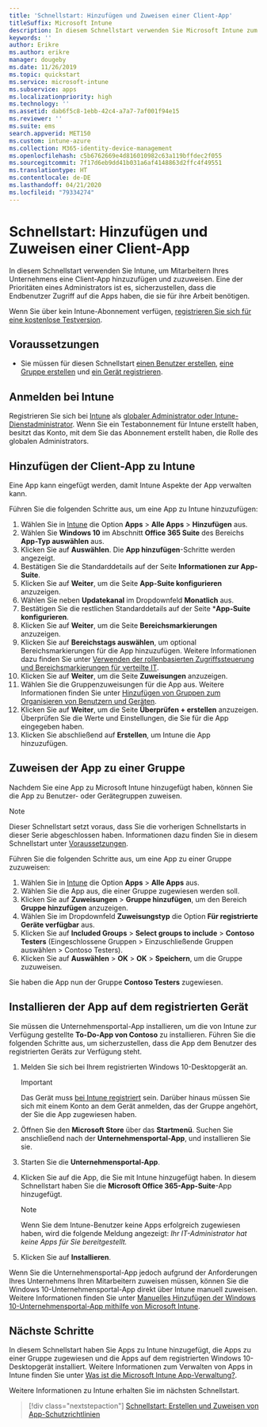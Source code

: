 ```yaml
---
title: 'Schnellstart: Hinzufügen und Zuweisen einer Client-App'
titleSuffix: Microsoft Intune
description: In diesem Schnellstart verwenden Sie Microsoft Intune zum Hinzufügen und Zuweisen einer Client-App.
keywords: ''
author: Erikre
ms.author: erikre
manager: dougeby
ms.date: 11/26/2019
ms.topic: quickstart
ms.service: microsoft-intune
ms.subservice: apps
ms.localizationpriority: high
ms.technology: ''
ms.assetid: dab6f5c8-1ebb-42c4-a7a7-7af001f94e15
ms.reviewer: ''
ms.suite: ems
search.appverid: MET150
ms.custom: intune-azure
ms.collection: M365-identity-device-management
ms.openlocfilehash: c5b6762669e4d816010982c63a119bffdec2f055
ms.sourcegitcommit: 7f17d6eb9dd41b031a6af4148863d2ffc4f49551
ms.translationtype: HT
ms.contentlocale: de-DE
ms.lasthandoff: 04/21/2020
ms.locfileid: "79334274"
---
```

# <a name="quickstart-add-and-assign-a-client-app"></a>Schnellstart: Hinzufügen und Zuweisen einer Client-App

In diesem Schnellstart verwenden Sie Intune, um Mitarbeitern Ihres Unternehmens eine Client-App hinzuzufügen und zuzuweisen. Eine der Prioritäten eines Administrators ist es, sicherzustellen, dass die Endbenutzer Zugriff auf die Apps haben, die sie für ihre Arbeit benötigen.

Wenn Sie über kein Intune-Abonnement verfügen, [registrieren Sie sich für eine kostenlose Testversion](../fundamentals/free-trial-sign-up.md).

## <a name="prerequisites"></a>Voraussetzungen

- Sie müssen für diesen Schnellstart [einen Benutzer erstellen](../fundamentals/quickstart-create-user.md), [eine Gruppe erstellen](../fundamentals/quickstart-create-group.md) und [ein Gerät registrieren](../enrollment/quickstart-setup-auto-enrollment.md).

## <a name="sign-in-to-intune"></a>Anmelden bei Intune

Registrieren Sie sich bei [Intune](https://aka.ms/intuneportal) als [globaler Administrator oder Intune-Dienstadministrator](../fundamentals/users-add.md#types-of-administrators). Wenn Sie ein Testabonnement für Intune erstellt haben, besitzt das Konto, mit dem Sie das Abonnement erstellt haben, die Rolle des globalen Administrators.

## <a name="add-the-client-app-to-intune"></a>Hinzufügen der Client-App zu Intune

Eine App kann eingefügt werden, damit Intune Aspekte der App verwalten kann. 

Führen Sie die folgenden Schritte aus, um eine App zu Intune hinzuzufügen:

1. Wählen Sie in [Intune](https://aka.ms/intuneportal) die Option **Apps** > **Alle Apps** > **Hinzufügen** aus. 
2. Wählen Sie **Windows 10** im Abschnitt **Office 365 Suite** des Bereichs **App-Typ auswählen** aus.
3. Klicken Sie auf **Auswählen**. Die **App hinzufügen**-Schritte werden angezeigt.
4. Bestätigen Sie die Standarddetails auf der Seite **Informationen zur App-Suite**.
5. Klicken Sie auf **Weiter**, um die Seite **App-Suite konfigurieren** anzuzeigen.
6. Wählen Sie neben **Updatekanal** im Dropdownfeld **Monatlich** aus.
7. Bestätigen Sie die restlichen Standarddetails auf der Seite ***App-Suite konfigurieren**.
8. Klicken Sie auf **Weiter**, um die Seite **Bereichsmarkierungen** anzuzeigen.
9. Klicken Sie auf **Bereichstags auswählen**, um optional Bereichsmarkierungen für die App hinzuzufügen. Weitere Informationen dazu finden Sie unter [Verwenden der rollenbasierten Zugriffssteuerung und Bereichsmarkierungen für verteilte IT](../fundamentals/scope-tags.md).
10. Klicken Sie auf **Weiter**, um die Seite **Zuweisungen** anzuzeigen.
11. Wählen Sie die Gruppenzuweisungen für die App aus. Weitere Informationen finden Sie unter [Hinzufügen von Gruppen zum Organisieren von Benutzern und Geräten](../fundamentals/groups-add.md).
12. Klicken Sie auf **Weiter**, um die Seite **Überprüfen + erstellen** anzuzeigen. Überprüfen Sie die Werte und Einstellungen, die Sie für die App eingegeben haben.
13. Klicken Sie abschließend auf **Erstellen**, um Intune die App hinzuzufügen.

## <a name="assign-the-app-to-a-group"></a>Zuweisen der App zu einer Gruppe

Nachdem Sie eine App zu Microsoft Intune hinzugefügt haben, können Sie die App zu Benutzer- oder Gerätegruppen zuweisen.

> [!NOTE]
> Dieser Schnellstart setzt voraus, dass Sie die vorherigen Schnellstarts in dieser Serie abgeschlossen haben. Informationen dazu finden Sie in diesem Schnellstart unter [Voraussetzungen](quickstart-add-assign-app.md#prerequisites).

Führen Sie die folgenden Schritte aus, um eine App zu einer Gruppe zuzuweisen:

1. Wählen Sie in [Intune](https://aka.ms/intuneportal) die Option **Apps** > **Alle Apps** aus. 
2. Wählen Sie die App aus, die einer Gruppe zugewiesen werden soll.
3. Klicken Sie auf **Zuweisungen** > **Gruppe hinzufügen**, um den Bereich **Gruppe hinzufügen** anzuzeigen.
4. Wählen Sie im Dropdownfeld **Zuweisungstyp** die Option **Für registrierte Geräte verfügbar** aus. 
5. Klicken Sie auf **Included Groups** > **Select groups to include** > **Contoso Testers** (Eingeschlossene Gruppen > Einzuschließende Gruppen auswählen > Contoso Testers).
6. Klicken Sie auf **Auswählen** > **OK** > **OK** > **Speichern**, um die Gruppe zuzuweisen.

Sie haben die App nun der Gruppe **Contoso Testers** zugewiesen.

## <a name="install-the-app-on-the-enrolled-device"></a>Installieren der App auf dem registrierten Gerät

Sie müssen die Unternehmensportal-App installieren, um die von Intune zur Verfügung gestellte **To-Do-App von Contoso** zu installieren. Führen Sie die folgenden Schritte aus, um sicherzustellen, dass die App dem Benutzer des registrierten Geräts zur Verfügung steht.

1. Melden Sie sich bei Ihrem registrierten Windows 10-Desktopgerät an.

    > [!IMPORTANT]
    > Das Gerät muss [bei Intune registriert](../enrollment/quickstart-enroll-windows-device.md) sein. Darüber hinaus müssen Sie sich mit einem Konto an dem Gerät anmelden, das der Gruppe angehört, der Sie die App zugewiesen haben.

2. Öffnen Sie den **Microsoft Store** über das **Startmenü**. Suchen Sie anschließend nach der **Unternehmensportal-App**, und installieren Sie sie.
3. Starten Sie die **Unternehmensportal-App**.
4. Klicken Sie auf die App, die Sie mit Intune hinzugefügt haben. In diesem Schnellstart haben Sie die **Microsoft Office 365-App-Suite**-App hinzugefügt.

    > [!NOTE]
    > Wenn Sie dem Intune-Benutzer keine Apps erfolgreich zugewiesen haben, wird die folgende Meldung angezeigt: *Ihr IT-Administrator hat keine Apps für Sie bereitgestellt.*

5. Klicken Sie auf **Installieren**.

Wenn Sie die Unternehmensportal-App jedoch aufgrund der Anforderungen Ihres Unternehmens Ihren Mitarbeitern zuweisen müssen, können Sie die Windows 10-Unternehmensportal-App direkt über Intune manuell zuweisen. Weitere Informationen finden Sie unter [Manuelles Hinzufügen der Windows 10-Unternehmensportal-App mithilfe von Microsoft Intune](company-portal-app.md).

## <a name="next-steps"></a>Nächste Schritte

In diesem Schnellstart haben Sie Apps zu Intune hinzugefügt, die Apps zu einer Gruppe zugewiesen und die Apps auf dem registrierten Windows 10-Desktopgerät installiert. Weitere Informationen zum Verwalten von Apps in Intune finden Sie unter [Was ist die Microsoft Intune App-Verwaltung?](app-management.md).

Weitere Informationen zu Intune erhalten Sie im nächsten Schnellstart.

> [!div class="nextstepaction"]
> [Schnellstart: Erstellen und Zuweisen von App-Schutzrichtlinien](quickstart-create-assign-app-policy.md)
